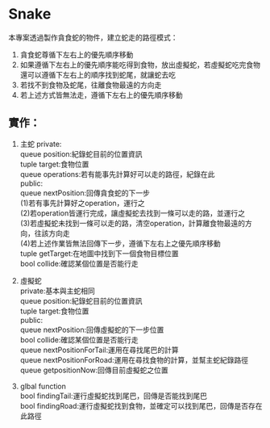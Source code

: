 # Snake

本專案透過製作貪食蛇的物件，建立蛇走的路徑模式：
1. 貪食蛇尊循下左右上的優先順序移動
2. 如果遵循下左右上的優先順序能吃得到食物，放出虛擬蛇，若虛擬蛇吃完食物還可以遵循下左右上的順序找到蛇尾，就讓蛇去吃
3. 若找不到食物及蛇尾，往離食物最遠的方向走
4. 若上述方式皆無法走，遵循下左右上的優先順序移動

## 實作：
1. 主蛇
  private:<br>
    queue position:紀錄蛇目前的位置資訊<br>
    tuple target:食物位置<br>
    queue operations:若有能事先計算好可以走的路徑，紀錄在此<br>
  public:<br>
    queue nextPosition:回傳貪食蛇的下一步<br>
      (1)若有事先計算好之operation，運行之<br>
      (2)若operation皆運行完成，讓虛擬蛇去找到一條可以走的路，並運行之<br>
      (3)若虛擬蛇未找到一條可以走的路，清空operation，計算離食物最遠的方向，往該方向走<br>
      (4)若上述作業皆無法回傳下一步，遵循下左右上之優先順序移動<br>
    tuple getTarget:在地圖中找到下一個食物目標位置<br>
    bool collide:確認某個位置是否能行走<br>
 
2. 虛擬蛇<br>
  private:基本與主蛇相同<br>
    queue position:紀錄蛇目前的位置資訊<br>
    tuple target:食物位置<br>
  public:<br>
    queue nextPosition:回傳虛擬蛇的下一步位置<br>
    bool collide:確認某個位置是否能行走<br>
    queue nextPositionForTail:運用在尋找尾巴的計算<br>
    queue nextPositionForRoad:運用在尋找食物的計算，並幫主蛇紀錄路徑<br>
    queue getpositionNow:回傳目前虛擬蛇之位置<br>

3. glbal function<br>
  bool findingTail:運行虛擬蛇找到尾巴，回傳是否能找到尾巴<br>
  bool findingRoad:運行虛擬蛇找到食物，並確定可以找到尾巴，回傳是否存在此路徑<br>
 
